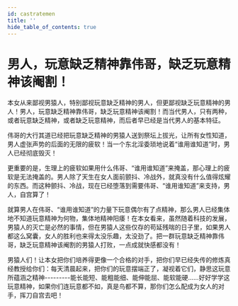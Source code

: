 ```yaml
---
id: castratemen
title: ''
hide_table_of_contents: true
---
```


# 男人，玩意缺乏精神靠伟哥，缺乏玩意精神该阉割！

本女从来鄙视男猿人，特别鄙视玩意缺乏精神的男人，但更鄙视缺乏玩意精神的男人！男人，玩意缺乏精神靠伟哥，缺乏玩意精神该阉割！而当代男人，只有两种，或者玩意缺乏精神，或者缺乏玩意精神，而后者早已经是当代男人的基本特征。

伟哥的大行其道已经把玩意缺乏精神的男猿人送到祭坛上拔光，让所有女性知道，男人虚张声势的后面的无限的疲软！当一个东北淫委琐地说着“谁用谁知道”时，男人已经彻底毁灭！

更重要的是，生理上的疲软如果用什么伟哥、“谁用谁知道”来掩盖，那心理上的疲软是无法掩盖的。男人除了天生在女人面前颤抖、冷战外，就真没有什么值得炫耀的东西。而这种颤抖、冷战，现在已经堕落到需要伟哥、“谁用谁知道”来支持，男人，自宫算了！

就算男人在伟哥、“谁用谁知道”的力量下玩意偶尔有了点精神，那么男人已经集体地不知道玩意精神为何物，集体地精神阳痿！在本女看来，虽然随着科技的发展，男猿人的灭亡是必然的事情，但在男猿人这些仅存的苟延残喘的日子里，如果男人都这么窝囊，女人的胜利也来得太没乐趣，太没劲了。把一群玩意缺乏精神靠伟哥，缺乏玩意精神该阉割的男猿人打败，一点成就快感都没有！

男猿人们！让本女把你们培养得更像一个合格的对手，把你们早已经失传的修炼真经教授给你们：每天清晨起来，把你们的玩意摆端正了，凝视着它们，静思这玩意所蕴涵之精神---------能长能短、能粗能细、能伸能屈、能软能硬......好好学学这玩意精神，如果你们连玩意都不如，真是鸟都不算，那你们怎么配成为女人的对手，挥刀自宫去吧！
